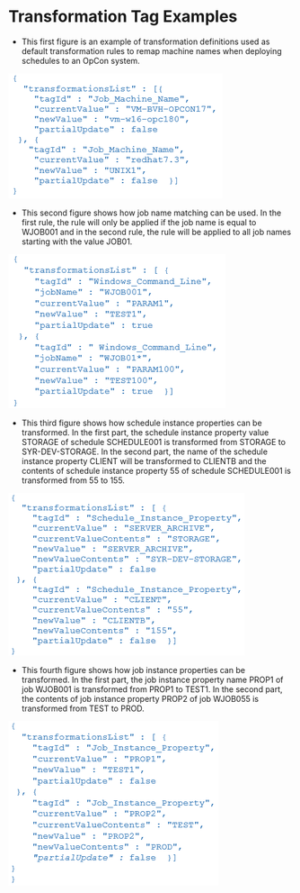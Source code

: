 # Transformation Tag Examples

* This first figure is an example of transformation definitions used as default transformation rules to remap machine names when deploying schedules to an OpCon system.

![Sample Machine_Name Transformation Image](../../static/img/sample-machine-name-transformation.png)

* This second figure shows how job name matching can be used. In the first rule, the rule will only be applied if the job name is equal to WJOB001 and in the second rule, the rule will be applied to all job names starting with the value JOB01.

![Sample Transformation using Job Name Matching](../../static/img/sample-transformation-job-name.png)

* This third figure shows how schedule instance properties can be transformed. In the first part, the schedule instance property value STORAGE of schedule SCHEDULE001 is transformed from STORAGE to SYR-DEV-STORAGE. In the second part, the name of the schedule instance property CLIENT will be transformed to CLIENTB and the contents of schedule instance property 55 of schedule SCHEDULE001 is transformed from 55 to 155.

![Sample Transformation Schedule Instance Properties](../../static/img/sample-transformation-schedule-instance.png)

* This fourth figure shows how job instance properties can be transformed. In the first part, the job instance property name PROP1 of job WJOB001 is transformed from PROP1 to TEST1. In the second part, the contents of job instance property PROP2 of job WJOB055 is transformed from TEST to PROD.

![Sample Transformation Job Instance Properties](../../static/img/sample-transformation-job-instance.png)

